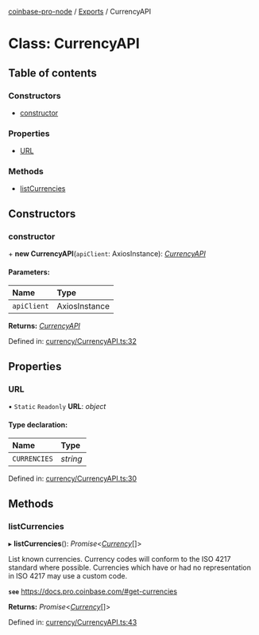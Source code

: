 [coinbase-pro-node](../README.md) / [Exports](../modules.md) / CurrencyAPI

# Class: CurrencyAPI

## Table of contents

### Constructors

- [constructor](currencyapi.md#constructor)

### Properties

- [URL](currencyapi.md#url)

### Methods

- [listCurrencies](currencyapi.md#listcurrencies)

## Constructors

### constructor

\+ **new CurrencyAPI**(`apiClient`: AxiosInstance): [_CurrencyAPI_](currencyapi.md)

#### Parameters:

| Name        | Type          |
| :---------- | :------------ |
| `apiClient` | AxiosInstance |

**Returns:** [_CurrencyAPI_](currencyapi.md)

Defined in: [currency/CurrencyAPI.ts:32](https://github.com/bennycode/coinbase-pro-node/blob/1018fbd/src/currency/CurrencyAPI.ts#L32)

## Properties

### URL

▪ `Static` `Readonly` **URL**: _object_

#### Type declaration:

| Name         | Type     |
| :----------- | :------- |
| `CURRENCIES` | _string_ |

Defined in: [currency/CurrencyAPI.ts:30](https://github.com/bennycode/coinbase-pro-node/blob/1018fbd/src/currency/CurrencyAPI.ts#L30)

## Methods

### listCurrencies

▸ **listCurrencies**(): _Promise_<[_Currency_](../interfaces/currency.md)[]\>

List known currencies. Currency codes will conform to the ISO 4217 standard where possible. Currencies which have or had no representation in ISO 4217 may use a custom code.

**`see`** https://docs.pro.coinbase.com/#get-currencies

**Returns:** _Promise_<[_Currency_](../interfaces/currency.md)[]\>

Defined in: [currency/CurrencyAPI.ts:43](https://github.com/bennycode/coinbase-pro-node/blob/1018fbd/src/currency/CurrencyAPI.ts#L43)
